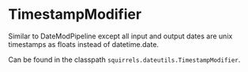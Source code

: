 # TimestampModifier

Similar to DateModPipeline except all input and output dates are unix timestamps as floats instead of datetime.date.

Can be found in the classpath `squirrels.dateutils.TimestampModifier`.
